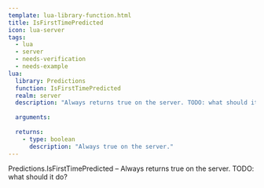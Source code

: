 ```yaml
---
template: lua-library-function.html
title: IsFirstTimePredicted
icon: lua-server
tags:
  - lua
  - server
  - needs-verification
  - needs-example
lua:
  library: Predictions
  function: IsFirstTimePredicted
  realm: server
  description: "Always returns true on the server. TODO: what should it do?"
  
  arguments:
  
  returns:
    - type: boolean
      description: "Always true on the server."
---
```


<div class="lua__search__keywords">
Predictions.IsFirstTimePredicted &#x2013; Always returns true on the server. TODO: what should it do?
</div>
